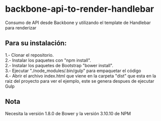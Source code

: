 # backbone-api-to-render-handlebar
Consumo de API desde Backbone y utilizando el template de Handlebar para renderizar

<h2>Para su instalación:</h2>
 
 1.- Clonar el repositorio.<br />
 2.- Instalar los paquetes con "npm install".<br />
 2.- Instalar los paquetes de Bootstrap "bower install".<br />
 3.- Ejecutar "./node_modules/.bin/gulp" para empaquetar el código<br />
 4.- Abrir el archivo index.html que viene en la carpeta "dist" que esta en la raiz del proyecto para ver el ejemplo, este se genera despues de ejecutar Gulp<br />

<h2>Nota</h2>
Necesita la versión 1.8.0 de Bower y la versión 3.10.10 de NPM
 

